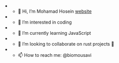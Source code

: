 - - 👋 Hi, I’m Mohamad Hosein [website](https://biomousavi.com/)
- - 👀 I’m interested in coding 
- - 🌱 I’m currently learning JavaScript 
- - 💞️ I’m looking to collaborate on rust projects 👀 
- - 📫 How to reach me: @biomousavi
